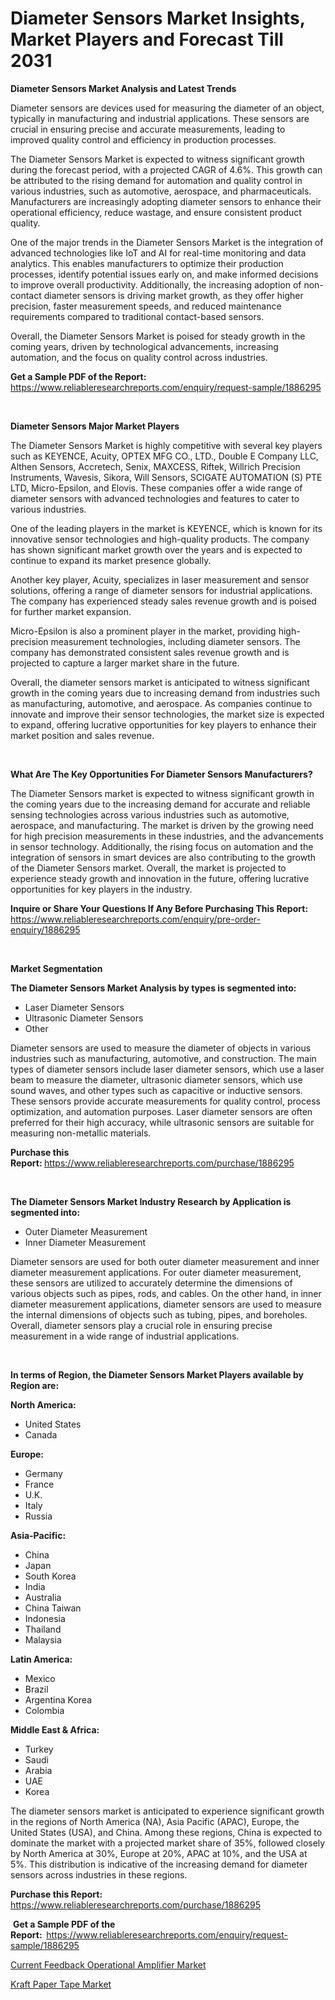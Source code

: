 <p><h1>Diameter Sensors Market Insights, Market Players and Forecast Till 2031</h1></p><p><strong>Diameter Sensors Market Analysis and Latest Trends</strong></p>
<p><p>Diameter sensors are devices used for measuring the diameter of an object, typically in manufacturing and industrial applications. These sensors are crucial in ensuring precise and accurate measurements, leading to improved quality control and efficiency in production processes.</p><p>The Diameter Sensors Market is expected to witness significant growth during the forecast period, with a projected CAGR of 4.6%. This growth can be attributed to the rising demand for automation and quality control in various industries, such as automotive, aerospace, and pharmaceuticals. Manufacturers are increasingly adopting diameter sensors to enhance their operational efficiency, reduce wastage, and ensure consistent product quality.</p><p>One of the major trends in the Diameter Sensors Market is the integration of advanced technologies like IoT and AI for real-time monitoring and data analytics. This enables manufacturers to optimize their production processes, identify potential issues early on, and make informed decisions to improve overall productivity. Additionally, the increasing adoption of non-contact diameter sensors is driving market growth, as they offer higher precision, faster measurement speeds, and reduced maintenance requirements compared to traditional contact-based sensors.</p><p>Overall, the Diameter Sensors Market is poised for steady growth in the coming years, driven by technological advancements, increasing automation, and the focus on quality control across industries.</p></p>
<p><strong>Get a Sample PDF of the Report:&nbsp;</strong> <a href="https://www.reliableresearchreports.com/enquiry/request-sample/1886295">https://www.reliableresearchreports.com/enquiry/request-sample/1886295</a></p>
<p>&nbsp;</p>
<p><strong>Diameter Sensors Major Market Players</strong></p>
<p><p>The Diameter Sensors Market is highly competitive with several key players such as KEYENCE, Acuity, OPTEX MFG CO., LTD., Double E Company LLC, Althen Sensors, Accretech, Senix, MAXCESS, Riftek, Willrich Precision Instruments, Wavesis, Sikora, Will Sensors, SCIGATE AUTOMATION (S) PTE LTD, Micro-Epsilon, and Elovis. These companies offer a wide range of diameter sensors with advanced technologies and features to cater to various industries.</p><p>One of the leading players in the market is KEYENCE, which is known for its innovative sensor technologies and high-quality products. The company has shown significant market growth over the years and is expected to continue to expand its market presence globally.</p><p>Another key player, Acuity, specializes in laser measurement and sensor solutions, offering a range of diameter sensors for industrial applications. The company has experienced steady sales revenue growth and is poised for further market expansion.</p><p>Micro-Epsilon is also a prominent player in the market, providing high-precision measurement technologies, including diameter sensors. The company has demonstrated consistent sales revenue growth and is projected to capture a larger market share in the future.</p><p>Overall, the diameter sensors market is anticipated to witness significant growth in the coming years due to increasing demand from industries such as manufacturing, automotive, and aerospace. As companies continue to innovate and improve their sensor technologies, the market size is expected to expand, offering lucrative opportunities for key players to enhance their market position and sales revenue.</p></p>
<p>&nbsp;</p>
<p><strong>What Are The Key Opportunities For Diameter Sensors Manufacturers?</strong></p>
<p><p>The Diameter Sensors market is expected to witness significant growth in the coming years due to the increasing demand for accurate and reliable sensing technologies across various industries such as automotive, aerospace, and manufacturing. The market is driven by the growing need for high precision measurements in these industries, and the advancements in sensor technology. Additionally, the rising focus on automation and the integration of sensors in smart devices are also contributing to the growth of the Diameter Sensors market. Overall, the market is projected to experience steady growth and innovation in the future, offering lucrative opportunities for key players in the industry.</p></p>
<p><strong>Inquire or Share Your Questions If Any Before Purchasing This Report:</strong> <a href="https://www.reliableresearchreports.com/enquiry/pre-order-enquiry/1886295">https://www.reliableresearchreports.com/enquiry/pre-order-enquiry/1886295</a></p>
<p>&nbsp;</p>
<p><strong>Market Segmentation</strong></p>
<p><strong>The Diameter Sensors Market Analysis by types is segmented into:</strong></p>
<p><ul><li>Laser Diameter Sensors</li><li>Ultrasonic Diameter Sensors</li><li>Other</li></ul></p>
<p><p>Diameter sensors are used to measure the diameter of objects in various industries such as manufacturing, automotive, and construction. The main types of diameter sensors include laser diameter sensors, which use a laser beam to measure the diameter, ultrasonic diameter sensors, which use sound waves, and other types such as capacitive or inductive sensors. These sensors provide accurate measurements for quality control, process optimization, and automation purposes. Laser diameter sensors are often preferred for their high accuracy, while ultrasonic sensors are suitable for measuring non-metallic materials.</p></p>
<p><strong>Purchase this Report:&nbsp;</strong><a href="https://www.reliableresearchreports.com/purchase/1886295">https://www.reliableresearchreports.com/purchase/1886295</a></p>
<p>&nbsp;</p>
<p><strong>The Diameter Sensors Market Industry Research by Application is segmented into:</strong></p>
<p><ul><li>Outer Diameter Measurement</li><li>Inner Diameter Measurement</li></ul></p>
<p><p>Diameter sensors are used for both outer diameter measurement and inner diameter measurement applications. For outer diameter measurement, these sensors are utilized to accurately determine the dimensions of various objects such as pipes, rods, and cables. On the other hand, in inner diameter measurement applications, diameter sensors are used to measure the internal dimensions of objects such as tubing, pipes, and boreholes. Overall, diameter sensors play a crucial role in ensuring precise measurement in a wide range of industrial applications.</p></p>
<p>&nbsp;</p>
<p><strong>In terms of Region, the Diameter Sensors Market Players available by Region are:</strong></p>
<p>
    <p> <strong> North America: </strong>
        <ul>
            <li>United States</li>
            <li>Canada</li>
        </ul>
        </p> 
    <p> <strong> Europe: </strong>
        <ul>
            <li>Germany</li>
            <li>France</li>
            <li>U.K.</li>
            <li>Italy</li>
            <li>Russia</li>
        </ul>
        </p> 
    <p> <strong> Asia-Pacific: </strong>
        <ul>
            <li>China</li>
            <li>Japan</li>
            <li>South Korea</li>
            <li>India</li>
            <li>Australia</li>
            <li>China Taiwan</li>
            <li>Indonesia</li>
            <li>Thailand</li>
            <li>Malaysia</li>
        </ul>
        </p> 
    <p> <strong> Latin America: </strong>
        <ul>
            <li>Mexico</li>
            <li>Brazil</li>
            <li>Argentina Korea</li>
            <li>Colombia</li>
        </ul>
        </p> 
    <p> <strong> Middle East & Africa: </strong>
        <ul>
            <li>Turkey</li>
            <li>Saudi</li>
            <li>Arabia</li>
            <li>UAE</li>
            <li>Korea</li>
        </ul>
    </p>
    </p>
<p><p>The diameter sensors market is anticipated to experience significant growth in the regions of North America (NA), Asia Pacific (APAC), Europe, the United States (USA), and China. Among these regions, China is expected to dominate the market with a projected market share of 35%, followed closely by North America at 30%, Europe at 20%, APAC at 10%, and the USA at 5%. This distribution is indicative of the increasing demand for diameter sensors across industries in these regions.</p></p>
<p><strong>Purchase this Report: </strong><a href="https://www.reliableresearchreports.com/purchase/1886295">https://www.reliableresearchreports.com/purchase/1886295</a></p>
<p>&nbsp;<strong>Get a Sample PDF of the Report:&nbsp;&nbsp;</strong><a href="https://www.reliableresearchreports.com/enquiry/request-sample/1886295">https://www.reliableresearchreports.com/enquiry/request-sample/1886295</a></p>
<p><strong></strong></p>
<p><p><a href="https://github.com/WillieWoodard/Market-Research-Report-List-4/blob/main/current-feedback-operational-amplifier-market.md">Current Feedback Operational Amplifier Market</a></p><p><a href="https://nifty-kite-d51.notion.site/Kraft-Paper-Tape-Market-Size-Growth-and-Forecast-from-2024-2031-f26af3ca392e4cd8a5723cfe93566d84">Kraft Paper Tape Market</a></p></p>